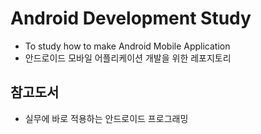 # Android Development Study

- To study how to make Android Mobile Application
- 안드로이드 모바일 어플리케이션 개발을 위한 레포지토리

## 참고도서
- 실무에 바로 적용하는 안드로이드 프로그래밍
